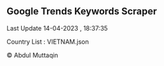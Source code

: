 

## Google Trends Keywords Scraper 
 
Last Update 14-04-2023 , 18:37:35

Country List :
VIETNAM.json



© Abdul Muttaqin 
